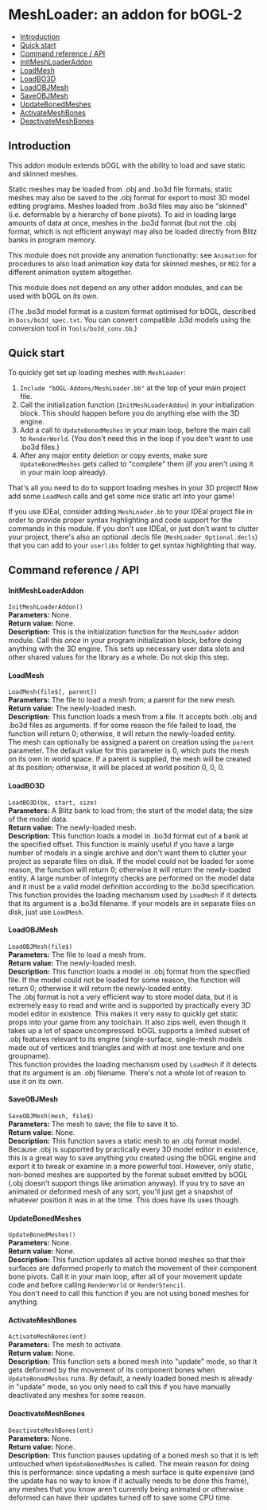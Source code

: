 
# MeshLoader: an addon for bOGL-2 #

* [Introduction](#introduction)
* [Quick start](#quick-start)
* [Command reference / API](#command-reference--api)
 * [InitMeshLoaderAddon](#initmeshloaderaddon)
 * [LoadMesh](#loadmesh)
 * [LoadBO3D](#loadbo3d)
 * [LoadOBJMesh](#loadobjmesh)
 * [SaveOBJMesh](#saveobjmesh)
 * [UpdateBonedMeshes](#updatebonedmeshes)
 * [ActivateMeshBones](#activatemeshbones)
 * [DeactivateMeshBones](#deactivatemeshbones)

## <span id="intro"/>Introduction ##

This addon module extends bOGL with the ability to load and save static and skinned meshes.

Static meshes may be loaded from .obj and .bo3d file formats; static meshes may also be saved to the .obj format for export to most 3D model editing programs. Meshes loaded from .bo3d files may also be "skinned" (i.e. deformable by a hierarchy of bone pivots). To aid in loading large amounts of data at once, meshes in the .bo3d format (but not the .obj format, which is not efficient anyway) may also be loaded directly from Blitz banks in program memory.

This module does not provide any animation functionality: see `Animation` for procedures to also load animation key data for skinned meshes, or `MD2` for a different animation system altogether.

This module does not depend on any other addon modules, and can be used with bOGL on its own.

(The .bo3d model format is a custom format optimised for bOGL, described in `Docs/bo3d_spec.txt`. You can convert compatible .b3d models using the conversion tool in `Tools/bo3d_conv.bb`.)

## <span id="quickstart"/>Quick start ##

To quickly get set up loading meshes with `MeshLoader`:

1. `Include "bOGL-Addons/MeshLoader.bb"` at the top of your main project file.
2. Call the initialization function (`InitMeshLoaderAddon`) in your initialization block. This should happen before you do anything else with the 3D engine.
3. Add a call to `UpdateBonedMeshes` in your main loop, before the main call to `RenderWorld`. (You don't need this in the loop if you don't want to use .bo3d files.)
4. After any major entity deletion or copy events, make sure `UpdateBonedMeshes` gets called to "complete" them (if you aren't using it in your main loop already).

That's all you need to do to support loading meshes in your 3D project! Now add some `LoadMesh` calls and get some nice static art into your game!

If you use IDEal, consider adding `MeshLoader.bb` to your IDEal project file in order to provide proper syntax highlighting and code support for the commands in this module. If you don't use IDEal, or just don't want to clutter your project, there's also an optional .decls file (`MeshLoader_Optional.decls`) that you can add to your `userlibs` folder to get syntax highlighting that way.

## <span id="publicapi"/>Command reference / API ##

#### <span id="initf" />InitMeshLoaderAddon ####
`InitMeshLoaderAddon()`  
**Parameters:** None.  
**Return value:** None.  
**Description:** This is the initialization function for the `MeshLoader` addon module. Call this *once* in your program initialization block, before doing anything with the 3D engine. This sets up necessary user data slots and other shared values for the library as a whole. Do not skip this step.  

#### <span id="loadmesh" />LoadMesh ####
`LoadMesh(file$[, parent])`  
**Parameters:** The file to load a mesh from; a parent for the new mesh.  
**Return value:** The newly-loaded mesh.  
**Description:** This function loads a mesh from a file. It accepts both .obj and .bo3d files as arguments. If for some reason the file failed to load, the function will return 0; otherwise, it will return the newly-loaded entity.  
The mesh can optionally be assigned a parent on creation using the `parent` parameter. The default value for this parameter is 0, which puts the mesh on its own in world space. If a parent is supplied, the mesh will be created at its position; otherwise, it will be placed at world position 0, 0, 0.  

#### <span id="loadbo3d" />LoadBO3D ####
`LoadBO3D(bk, start, size)`  
**Parameters:** A Blitz bank to load from; the start of the model data; the size of the model data.  
**Return value:** The newly-loaded mesh.  
**Description:** This function loads a model in .bo3d format out of a bank at the specified offset. This function is mainly useful if you have a large number of models in a single archive and don't want them to clutter your project as separate files on disk. If the model could not be loaded for some reason, the function will return 0; otherwise it will return the newly-loaded entity. A large number of integrity checks are performed on the model data and it must be a valid model definition according to the .bo3d specification.  
This function provides the loading mechanism used by `LoadMesh` if it detects that its argument is a .bo3d filename. If your models are in separate files on disk, just use `LoadMesh`.  

#### <span id="loadobjmesh" />LoadOBJMesh ####
`LoadOBJMesh(file$)`  
**Parameters:** The file to load a mesh from.  
**Return value:** The newly-loaded mesh.  
**Description:** This function loads a model in .obj format from the specified file. If the model could not be loaded for some reason, the function will return 0; otherwise it will return the newly-loaded entity.  
The .obj format is not a very efficient way to store model data, but it is extremely easy to read and write and is supported by practically every 3D model editor in existence. This makes it very easy to quickly get static props into your game from any toolchain. It also zips well, even though it takes up a lot of space uncompressed. bOGL supports a limited subset of .obj features relevant to its engine (single-surface, single-mesh models made out of vertices and triangles and with at most one texture and one groupname).  
This function provides the loading mechanism used by `LoadMesh` if it detects that its argument is an .obj filename. There's not a whole lot of reason to use it on its own.  

#### <span id="saveobjmesh" />SaveOBJMesh ####
`SaveOBJMesh(mesh, file$)`  
**Parameters:** The mesh to save; the file to save it to.  
**Return value:** None.  
**Description:** This function saves a static mesh to an .obj format model. Because .obj is supported by practically every 3D model editor in existence, this is a great way to save anything you created using the bOGL engine and export it to tweak or examine in a more powerful tool. However, only static, non-boned meshes are supported by the format subset emitted by bOGL (.obj doesn't support things like animation anyway). If you try to save an animated or deformed mesh of any sort, you'll just get a snapshot of whatever position it was in at the time. This does have its uses though.  

#### <span id="updatebonedmeshes" />UpdateBonedMeshes ####
`UpdateBonedMeshes()`  
**Parameters:** None.  
**Return value:** None.  
**Description:** This function updates all active boned meshes so that their surfaces are deformed properly to match the movement of their component bone pivots. Call it in your main loop, after all of your movement update code and before calling `RenderWorld` or `RenderStencil`.  
You don't need to call this function if you are not using boned meshes for anything.  

#### <span id="activatemeshbones" />ActivateMeshBones ####
`ActivateMeshBones(ent)`  
**Parameters:** The mesh to activate.  
**Return value:** None.  
**Description:** This function sets a boned mesh into "update" mode, so that it gets deformed by the movement of its component bones when `UpdateBonedMeshes` runs. By default, a newly loaded boned mesh is already in "update" mode, so you only need to call this if you have manually deactivated any meshes for some reason.  

#### <span id="deactivatemeshbones" />DeactivateMeshBones ####
`DeactivateMeshBones(ent)`  
**Parameters:** None.  
**Return value:** None.  
**Description:** This function pauses updating of a boned mesh so that it is left untouched when `UpdateBonedMeshes` is called. The meain reason for doing this is performance: since updating a mesh surface is quite expensive (and the update has no way to know if it actually needs to be done this frame), any meshes that you know aren't currently being animated or otherwise deformed can have their updates turned off to save some CPU time.  

